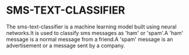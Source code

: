 # SMS-TEXT-CLASSIFIER
The sms-text-classifier is a machine learning model built using neural networks.It is used to classify sms messages as 'ham' or 'spam'.A 'ham' message is a normal message from a friend.A 'spam' message is an advertisement or a message sent by a company.
